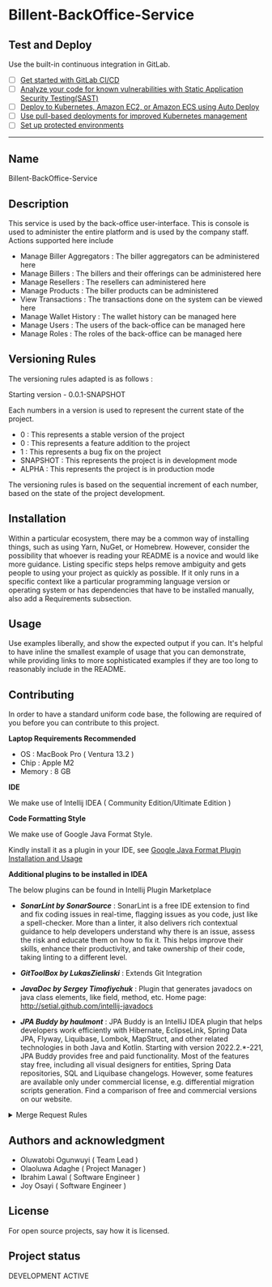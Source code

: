 # Billent-BackOffice-Service

## Test and Deploy

Use the built-in continuous integration in GitLab.

- [ ] [Get started with GitLab CI/CD](https://docs.gitlab.com/ee/ci/quick_start/index.html)
- [ ] [Analyze your code for known vulnerabilities with Static Application Security Testing(SAST)](https://docs.gitlab.com/ee/user/application_security/sast/)
- [ ] [Deploy to Kubernetes, Amazon EC2, or Amazon ECS using Auto Deploy](https://docs.gitlab.com/ee/topics/autodevops/requirements.html)
- [ ] [Use pull-based deployments for improved Kubernetes management](https://docs.gitlab.com/ee/user/clusters/agent/)
- [ ] [Set up protected environments](https://docs.gitlab.com/ee/ci/environments/protected_environments.html)

***

## Name
Billent-BackOffice-Service

## Description
This service is used by the back-office user-interface. This is console is used to administer the entire platform and is used by the company staff. Actions supported here include
- Manage Biller Aggregators : The biller aggregators can be administered here
- Manage Billers : The billers and their offerings can be administered here
- Manage Resellers : The resellers can administered here
- Manage Products : The biller products can be administered
- View Transactions : The transactions done on the system can be viewed here
- Manage Wallet History : The wallet history can be managed here
- Manage Users : The users of the back-office can be managed here
- Manage Roles : The roles of the back-office can be managed here

## Versioning Rules
The versioning rules adapted is as follows :

Starting version - 0.0.1-SNAPSHOT

Each numbers in a version is used to represent the current state of the project.

- 0 : This represents a stable version of the project
- 0 : This represents a feature addition to the project
- 1 : This represents a bug fix on the project
- SNAPSHOT : This represents the project is in development mode
- ALPHA : This represents the project is in production mode

The versioning rules is based on the sequential increment of each number, based on the state of the project development.

## Installation
Within a particular ecosystem, there may be a common way of installing things, such as using Yarn, NuGet, or Homebrew. However, consider the possibility that whoever is reading your README is a novice and would like more guidance. Listing specific steps helps remove ambiguity and gets people to using your project as quickly as possible. If it only runs in a specific context like a particular programming language version or operating system or has dependencies that have to be installed manually, also add a Requirements subsection.

## Usage
Use examples liberally, and show the expected output if you can. It's helpful to have inline the smallest example of usage that you can demonstrate, while providing links to more sophisticated examples if they are too long to reasonably include in the README.


## Contributing
In order to have a standard uniform code base, the following are required of you before you can contribute to this project.

**Laptop Requirements Recommended**

- OS : MacBook Pro ( Ventura 13.2 )
- Chip : Apple M2
- Memory : 8 GB


**IDE** 

We make use of Intellij IDEA ( Community Edition/Ultimate Edition )


**Code Formatting Style**

We make use of Google Java Format Style.

Kindly install it as a plugin in your IDE, see [Google Java Format Plugin Installation and Usage](https://github.com/google/google-java-format/blob/master/README.md#intellij-jre-config)

**Additional plugins to be installed in IDEA**

The below plugins can be found in Intellij Plugin Marketplace

- _**SonarLint by SonarSource**_ : SonarLint is a free IDE extension to find and fix coding issues in real-time, flagging issues as you code, just like a spell-checker. More than a linter, it also delivers rich contextual guidance to help developers understand why there is an issue, assess the risk and educate them on how to fix it. This helps improve their skills, enhance their productivity, and take ownership of their code, taking linting to a different level.

- _**GitToolBox by LukasZielinski**_ : Extends Git Integration 

- _**JavaDoc by Sergey Timofiychuk**_ : Plugin that generates javadocs on java class elements, like field, method, etc. Home page: http://setial.github.com/intellij-javadocs

- _**JPA Buddy by haulmont**_ : JPA Buddy is an IntelliJ IDEA plugin that helps developers work efficiently with Hibernate, EclipseLink, Spring Data JPA, Flyway, Liquibase, Lombok, MapStruct, and other related technologies in both Java and Kotlin.
Starting with version 2022.2.*-221, JPA Buddy provides free and paid functionality. Most of the features stay free, including all visual designers for entities, Spring Data repositories, SQL and Liquibase changelogs. However, some features are available only under commercial license, e.g. differential migration scripts generation. Find a comparison of free and commercial versions on our website.

<details><summary>Merge Request Rules</summary>

-  Ensure to use the development template for your merge request description. see path to the template on the project root .gitlab/merge_request_templates/development.md

- For every issue/ticket, kindly check out a new branch from the main branch, this new branch name should follow this convention 
{milestone}{issue-no} e.g **authentication-module-#1**

</details>


## Authors and acknowledgment
- Oluwatobi Ogunwuyi ( Team Lead )
- Olaoluwa Adaghe ( Project Manager )
- Ibrahim Lawal ( Software Engineer )
- Joy Osayi ( Software Engineer )

## License
For open source projects, say how it is licensed.

## Project status
DEVELOPMENT ACTIVE
